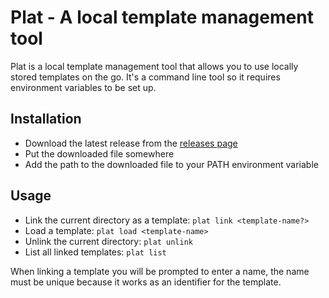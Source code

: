# Plat - A local template management tool

Plat is a local template management tool that allows you to use locally stored templates on the go. It's a command line tool so it requires environment variables to be set up.

## Installation

- Download the latest release from the [releases page](https://github.com/someramsey/plat/releases/latest)
- Put the downloaded file somewhere
- Add the path to the downloaded file to your PATH environment variable

## Usage

- Link the current directory as a template: `plat link <template-name?>`
- Load a template: `plat load <template-name>`
- Unlink the current directory: `plat unlink`
- List all linked templates: `plat list`


When linking a template you will be prompted to enter a name, the name must be unique because it works as an identifier for the template.

